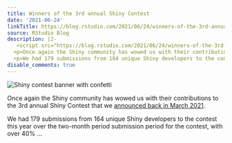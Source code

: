 ```yaml
---
title: Winners of the 3rd annual Shiny Contest
date: '2021-06-24'
linkTitle: https://blog.rstudio.com/2021/06/24/winners-of-the-3rd-annual-shiny-contest/
source: RStudio Blog
description: |2-
   <script src="https://blog.rstudio.com/2021/06/24/winners-of-the-3rd-annual-shiny-contest/index_files/header-attrs/header-attrs.js"></script> <p><img src="shiny-contest-hero-thin.jpg" alt="Shiny contest banner with confetti"/></p>
  <p>Once again the Shiny community has wowed us with their contributions to the 3rd annual Shiny Contest that we <a href = "https://blog.rstudio.com/2021/03/11/time-to-shiny/">announced back in March 2021</a>.</p>
  <p>We had 179 submissions from 164 unique Shiny developers to the contest this year over the two-month period submission period for the contest, with over 40%  ...
disable_comments: true
---
```

 <script src="https://blog.rstudio.com/2021/06/24/winners-of-the-3rd-annual-shiny-contest/index_files/header-attrs/header-attrs.js"></script> <p><img src="shiny-contest-hero-thin.jpg" alt="Shiny contest banner with confetti"/></p>
<p>Once again the Shiny community has wowed us with their contributions to the 3rd annual Shiny Contest that we <a href = "https://blog.rstudio.com/2021/03/11/time-to-shiny/">announced back in March 2021</a>.</p>
<p>We had 179 submissions from 164 unique Shiny developers to the contest this year over the two-month period submission period for the contest, with over 40%  ...